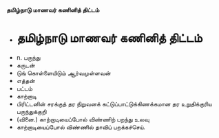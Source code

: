 **தமிழ்நாடு மாணவர் கணினித் திட்டம்**
- # தமிழ்நாடு மாணவர் கணினித் திட்டம்
- n. பருந்து
- கருடன்
- டுங் கொள்ளையிடும் ஆர்வமுள்ளவன்
- எத்தன்
- பட்டம்
- காற்றாடி
- பிரிட்டனின் சரக்குத் தர நிறுவனக் கட்டுப்பாட்டுக்கிணக்கமான தர உறுதிக்குரிய பருந்துக்குறி
- (வினை.) காற்றாடியைப்போல் விண்ணிற் பறந்து உலவு
- காற்றாடியைப்போல் விண்ணில் தாவிப் பறக்கச்செய்.

